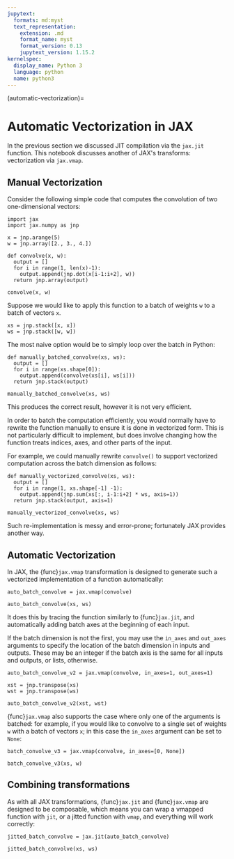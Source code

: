 ```yaml
---
jupytext:
  formats: md:myst
  text_representation:
    extension: .md
    format_name: myst
    format_version: 0.13
    jupytext_version: 1.15.2
kernelspec:
  display_name: Python 3
  language: python
  name: python3
---
```


(automatic-vectorization)=
# Automatic Vectorization in JAX

In the previous section we discussed JIT compilation via the `jax.jit` function. This notebook discusses another of JAX's transforms: vectorization via `jax.vmap`.

## Manual Vectorization

Consider the following simple code that computes the convolution of two one-dimensional vectors:

```{code-cell}
import jax
import jax.numpy as jnp

x = jnp.arange(5)
w = jnp.array([2., 3., 4.])

def convolve(x, w):
  output = []
  for i in range(1, len(x)-1):
    output.append(jnp.dot(x[i-1:i+2], w))
  return jnp.array(output)

convolve(x, w)
```

Suppose we would like to apply this function to a batch of weights `w` to a batch of vectors `x`.

```{code-cell}
xs = jnp.stack([x, x])
ws = jnp.stack([w, w])
```

The most naive option would be to simply loop over the batch in Python:

```{code-cell}
def manually_batched_convolve(xs, ws):
  output = []
  for i in range(xs.shape[0]):
    output.append(convolve(xs[i], ws[i]))
  return jnp.stack(output)

manually_batched_convolve(xs, ws)
```

This produces the correct result, however it is not very efficient.

In order to batch the computation efficiently, you would normally have to rewrite the function manually to ensure it is done in vectorized form. This is not particularly difficult to implement, but does involve changing how the function treats indices, axes, and other parts of the input.

For example, we could manually rewrite `convolve()` to support vectorized computation across the batch dimension as follows:

```{code-cell}
def manually_vectorized_convolve(xs, ws):
  output = []
  for i in range(1, xs.shape[-1] -1):
    output.append(jnp.sum(xs[:, i-1:i+2] * ws, axis=1))
  return jnp.stack(output, axis=1)

manually_vectorized_convolve(xs, ws)
```

Such re-implementation is messy and error-prone; fortunately JAX provides another way.

## Automatic Vectorization

In JAX, the {func}`jax.vmap` transformation is designed to generate such a vectorized implementation of a function automatically:

```{code-cell}
auto_batch_convolve = jax.vmap(convolve)

auto_batch_convolve(xs, ws)
```

It does this by tracing the function similarly to {func}`jax.jit`, and automatically adding batch axes at the beginning of each input.

If the batch dimension is not the first, you may use the `in_axes` and `out_axes` arguments to specify the location of the batch dimension in inputs and outputs. These may be an integer if the batch axis is the same for all inputs and outputs, or lists, otherwise.

```{code-cell}
auto_batch_convolve_v2 = jax.vmap(convolve, in_axes=1, out_axes=1)

xst = jnp.transpose(xs)
wst = jnp.transpose(ws)

auto_batch_convolve_v2(xst, wst)
```

{func}`jax.vmap` also supports the case where only one of the arguments is batched: for example, if you would like to convolve to a single set of weights `w` with a batch of vectors `x`; in this case the `in_axes` argument can be set to `None`:

```{code-cell}
batch_convolve_v3 = jax.vmap(convolve, in_axes=[0, None])

batch_convolve_v3(xs, w)
```

## Combining transformations

As with all JAX transformations, {func}`jax.jit` and {func}`jax.vmap` are designed to be composable, which means you can wrap a vmapped function with `jit`, or a jitted function with `vmap`, and everything will work correctly:

```{code-cell}
jitted_batch_convolve = jax.jit(auto_batch_convolve)

jitted_batch_convolve(xs, ws)
```

